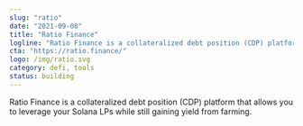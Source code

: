 ```yaml
---
slug: "ratio"
date: "2021-09-08"
title: "Ratio Finance"
logline: "Ratio Finance is a collateralized debt position (CDP) platform that allows you to leverage your Solana LPs while still gaining yield from farming."
cta: "https://ratio.finance/"
logo: /img/ratio.svg
category: defi, tools
status: building
---
```



Ratio Finance is a collateralized debt position (CDP) platform that allows you to leverage your Solana LPs while still gaining yield from farming.

